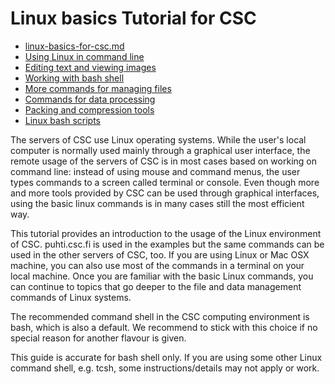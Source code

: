 # Linux basics Tutorial for CSC

* [linux-basics-for-csc.md](linux-basics-for-csc.md)
* [Using Linux in command line](using-linux-in-command-line.md)
* [Editing text and viewing images](text-and-image-processing.md)
* [Working with bash shell](working-with-bash-shell.md)
* [More commands for managing files](more-commands-for-managing-files.md)
* [Commands for data processing](commands-for-data-processing.md)
* [Packing and compression tools](packing-and-compression-tools.md)
* [Linux bash scripts](linux-bash-scripts.md)

The servers of CSC use Linux operating systems. While the user's local 
computer is normally used mainly through a graphical user interface, 
the remote usage of the servers of CSC is in most cases based on 
working on command line: instead of using mouse and command menus, 
the user types commands to a screen called terminal or console. 
Even though more and more tools provided by CSC can be used through 
graphical interfaces, using the basic linux commands is in many 
cases still the most efficient way.

This tutorial provides an introduction to the usage of the Linux 
environment of CSC. puhti.csc.fi
is used in the examples but the same commands can be used in the 
other servers of CSC, too. If you are using Linux or Mac OSX 
machine, you can also use most of the commands in a terminal 
on your local machine. Once you are familiar with the basic 
Linux commands, you can continue to topics that go deeper 
to the file and data management commands of Linux systems.

The recommended command shell in the CSC computing environment 
is bash, which is also a default. We recommend 
to stick with this choice if no special reason for another flavour 
is given.

This guide is accurate for bash shell only. If you are using 
some other Linux command shell, e.g. tcsh, some 
instructions/details may not apply or work.
